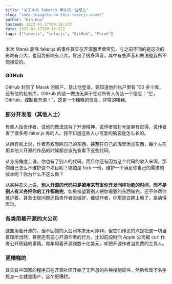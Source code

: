 ```yaml
---
title: "关于本次 fakerjs 事件的一些想法"
slug: "some-thoughts-on-this-fakerjs-event"
author: "Bin Hua"
lastmod: 2022-01-17T09:10:27Z
date: 2022-01-17T09:10:27Z
tags: ["fakerjs", "colorjs", "GitHub", "Marak"]
---
```


本次 Marak 删除 faker.js 的事件其实在开源圈里很常见，与之前不同的是这次的影响有点大，也因为影响有点大，冒出了很多声音，其中有些声音和做法是我所不能接受的。

### GitHub

GitHub 封禁了 Marak 的账户，禁止他登录。要知道他的账户里有 100 多个库，还有他的私有库。GitHub 的这一做法无异于在对所有人传达一个信息：“它，GitHub，控制着开源！”。这是一个糟糕的信息，非常的糟糕。

### 部分开发者（其他人士）

有些人指责作者，说他的做法违背了开源精神，说作者被封号是罪有应得，说作者害了很多用 faker.js 库的人。我不知道这些人小可爱的脑袋是怎么长的。

从所有权上说，作者有权删除自己的东西，甚至在自己的库里添加东西，每个人在用其他人开源的作品的时候都应该先查看下这些代码。

从身份角度上说，你也有了别人的代码，而且你还有因为这个代码的收入来源，那你自己怎么不维护这个项目呢？哪怕是 fork 一份，维护一个满足你自己的需求的版本呢？你为什么不这么做？

从某种意义上说，**别人开源的代码只是被用来节省你开发同样功能的时间，而不是别人有义务把你的工作都做完**，如果指望着别人把你需要的东西做完，还不停帮你维护着，甚至出现问题还指责作者没做好，催促作者，你那是白嫖上瘾了，是病得医治。

### 各类用着开源的大公司

这些用着开源的，但不回馈的大公司本来无可厚非，但它们作恶的点是把这一切当着理所当然，甚至还有恶心开源作者的行为。比如前段时间 Apple 公司被 curl 作者公开质疑的事情。每年用着开源赚数十亿美元，却把开源作者当免费的工具人。

### 更糟糕的

其实有些国家的程序员在开源社区开始了无声息的各种搜刮软件，然后修改下名字摇身一变就是国产，这个更糟糕。
